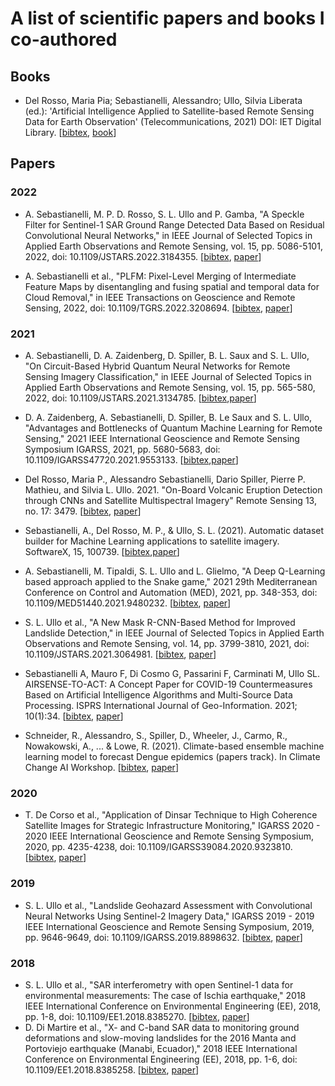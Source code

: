 # A list of scientific papers and books I co-authored

## Books
- Del Rosso, Maria Pia; Sebastianelli, Alessandro; Ullo, Silvia Liberata (ed.): 'Artificial Intelligence Applied to Satellite-based Remote Sensing Data for Earth Observation' (Telecommunications, 2021) DOI: 
IET Digital Library. [[bibtex](bibtex/pbte098e.bib), [book](https://digital-library.theiet.org/content/books/te/pbte098e)]

## Papers
### 2022

- A. Sebastianelli, M. P. D. Rosso, S. L. Ullo and P. Gamba, "A Speckle Filter for Sentinel-1 SAR Ground Range Detected Data Based on Residual Convolutional Neural Networks," in IEEE Journal of Selected Topics in Applied Earth Observations and Remote Sensing, vol. 15, pp. 5086-5101, 2022, doi: 10.1109/JSTARS.2022.3184355. [[bibtex](bibtex/9800702.bib), [paper](https://ieeexplore.ieee.org/abstract/document/9800702)]

- A. Sebastianelli et al., "PLFM: Pixel-Level Merging of Intermediate Feature Maps by disentangling and fusing spatial and temporal data for Cloud Removal," in IEEE Transactions on Geoscience and Remote Sensing, 2022, doi: 10.1109/TGRS.2022.3208694. [[bibtex](bibtex/9899477.bib), [paper](https://ieeexplore.ieee.org/document/9899477)]

### 2021

- A. Sebastianelli, D. A. Zaidenberg, D. Spiller, B. L. Saux and S. L. Ullo, "On Circuit-Based Hybrid Quantum Neural Networks for Remote Sensing Imagery Classification," in IEEE Journal of Selected Topics in Applied Earth Observations and Remote Sensing, vol. 15, pp. 565-580, 2022, doi: 10.1109/JSTARS.2021.3134785. [[bibtex](bibtex/9647979.bib),[paper](https://ieeexplore.ieee.org/abstract/document/9647979)]

- D. A. Zaidenberg, A. Sebastianelli, D. Spiller, B. Le Saux and S. L. Ullo, "Advantages and Bottlenecks of Quantum Machine Learning for Remote Sensing," 2021 IEEE International Geoscience and Remote Sensing Symposium IGARSS, 2021, pp. 5680-5683, doi: 10.1109/IGARSS47720.2021.9553133. [[bibtex](bibtex/9553133.bib),[paper](https://ieeexplore.ieee.org/abstract/document/9553133)]

- Del Rosso, Maria P., Alessandro Sebastianelli, Dario Spiller, Pierre P. Mathieu, and Silvia L. Ullo. 2021. "On-Board Volcanic Eruption Detection through CNNs and Satellite Multispectral Imagery" Remote Sensing 13, no. 17: 3479. [[bibtex](bibtex/rs13173479.bib), [paper](https://www.mdpi.com/2072-4292/13/17/3479#cite)]

- Sebastianelli, A., Del Rosso, M. P., & Ullo, S. L. (2021). Automatic dataset builder for Machine Learning applications to satellite imagery. SoftwareX, 15, 100739. [[bibtex](bibtex/S2352711021000728.bib),[paper](https://www.sciencedirect.com/science/article/pii/S2352711021000728)]

- A. Sebastianelli, M. Tipaldi, S. L. Ullo and L. Glielmo, "A Deep Q-Learning based approach applied to the Snake game," 2021 29th Mediterranean Conference on Control and Automation (MED), 2021, pp. 348-353, doi: 10.1109/MED51440.2021.9480232. [[bibtex](bibtex/9480232.bib), [paper](https://ieeexplore.ieee.org/abstract/document/9480232)]

- S. L. Ullo et al., "A New Mask R-CNN-Based Method for Improved Landslide Detection," in IEEE Journal of Selected Topics in Applied Earth Observations and Remote Sensing, vol. 14, pp. 3799-3810, 2021, doi: 10.1109/JSTARS.2021.3064981. [[bibtex](bibtex/9373966.bib), [paper](https://ieeexplore.ieee.org/abstract/document/9373966)]

- Sebastianelli A, Mauro F, Di Cosmo G, Passarini F, Carminati M, Ullo SL. AIRSENSE-TO-ACT: A Concept Paper for COVID-19 Countermeasures Based on Artificial Intelligence Algorithms and Multi-Source Data Processing. ISPRS International Journal of Geo-Information. 2021; 10(1):34. [[bibtex](bibtex/ijgi10010034.bib), [paper](https://www.mdpi.com/2220-9964/10/1/34#cite)]

- Schneider, R., Alessandro, S., Spiller, D., Wheeler, J., Carmo, R., Nowakowski, A., ... & Lowe, R. (2021). Climate-based ensemble machine learning model to forecast Dengue epidemics (papers track). In Climate Change AI Workshop. [[bibtex](bibtex/schneiderclimate.bib), [paper](https://scholar.google.com/scholar?oi=bibs&cluster=7400128840829821794&btnI=1&hl=it)]

### 2020

- T. De Corso et al., "Application of Dinsar Technique to High Coherence Satellite Images for Strategic Infrastructure Monitoring," IGARSS 2020 - 2020 IEEE International Geoscience and Remote Sensing Symposium, 2020, pp. 4235-4238, doi: 10.1109/IGARSS39084.2020.9323810. [[bibtex](bibtex/9323810.bib), [paper](https://ieeexplore.ieee.org/abstract/document/9323810)]

### 2019

- S. L. Ullo et al., "Landslide Geohazard Assessment with Convolutional Neural Networks Using Sentinel-2 Imagery Data," IGARSS 2019 - 2019 IEEE International Geoscience and Remote Sensing Symposium, 2019, pp. 9646-9649, doi: 10.1109/IGARSS.2019.8898632. [[bibtex](bibtex/8898632.bib), [paper](https://ieeexplore.ieee.org/abstract/document/8898632)]

### 2018

- S. L. Ullo et al., "SAR interferometry with open Sentinel-1 data for environmental measurements: The case of Ischia earthquake," 2018 IEEE International Conference on Environmental Engineering (EE), 2018, pp. 1-8, doi: 10.1109/EE1.2018.8385270. [[bibtex](bibtex/8385270.bib), [paper](https://ieeexplore.ieee.org/abstract/document/8385270)]
- D. Di Martire et al., "X- and C-band SAR data to monitoring ground deformations and slow-moving landslides for the 2016 Manta and Portoviejo earthquake (Manabi, Ecuador)," 2018 IEEE International Conference on Environmental Engineering (EE), 2018, pp. 1-6, doi: 10.1109/EE1.2018.8385258. [[bibtex](bibtex/8385258.bib), [paper](https://ieeexplore.ieee.org/abstract/document/8385270)]
